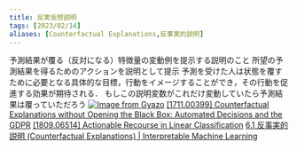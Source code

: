 ```yaml
---
title: 反実仮想説明
tags: [2023/02/14]
aliases: [Counterfactual Explanations,反事実的説明]
---
```


予測結果が覆る（反対になる）特徴量の変動例を提示する説明のこと
所望の予測結果を得るためのアクションを説明として提示
予測を受けた人は状態を覆すために必要となる具体的な目標，行動をイメージすることができ，その行動を促進する効果が期待される．
もしこの説明変数がこれだけ変動していたら予測結果は覆っていただろう
[![Image from Gyazo](https://i.gyazo.com/933216933efa40c56f561eb1874a7c2b.png)](https://gyazo.com/933216933efa40c56f561eb1874a7c2b)
[[1711.00399] Counterfactual Explanations without Opening the Black Box: Automated Decisions and the GDPR](https://arxiv.org/abs/1711.00399)
[[1809.06514] Actionable Recourse in Linear Classification](https://arxiv.org/abs/1809.06514)
[6.1 反事実的説明 (Counterfactual Explanations) | Interpretable Machine Learning](https://hacarus.github.io/interpretable-ml-book-ja/反事実的.html)